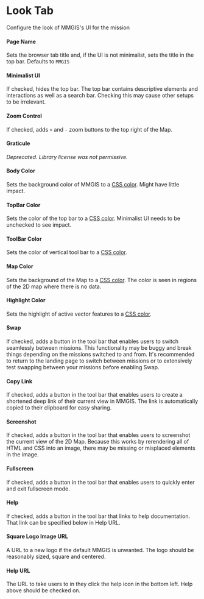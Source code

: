 # Look Tab

Configure the look of MMGIS's UI for the mission

#### Page Name

Sets the browser tab title and, if the UI is not minimalist, sets the title in the top bar. Defaults to `MMGIS`

#### Minimalist UI

If checked, hides the top bar. The top bar contains descriptive elements and interactions as well as a search bar. Checking this may cause other setups to be irrelevant.

#### Zoom Control

If checked, adds `+` and `-` zoom buttons to the top right of the Map.

#### Graticule

_Deprecated. Library license was not permissive._

#### Body Color

Sets the background color of MMGIS to a [CSS color](https://developer.mozilla.org/en-US/docs/Web/CSS/color_value). Might have little impact.

#### TopBar Color

Sets the color of the top bar to a [CSS color](https://developer.mozilla.org/en-US/docs/Web/CSS/color_value). Minimalist UI needs to be unchecked to see impact.

#### ToolBar Color

Sets the color of vertical tool bar to a [CSS color](https://developer.mozilla.org/en-US/docs/Web/CSS/color_value).

#### Map Color

Sets the background of the Map to a [CSS color](https://developer.mozilla.org/en-US/docs/Web/CSS/color_value). The color is seen in regions of the 2D map where there is no data.

#### Highlight Color

Sets the highlight of active vector features to a [CSS color](https://developer.mozilla.org/en-US/docs/Web/CSS/color_value).

#### Swap

If checked, adds a button in the tool bar that enables users to switch seamlessly between missions. This functionality may be buggy and break things depending on the missions switched to and from. It's recommended to return to the landing page to switch between missions or to extensively test swapping between your missions before enabling Swap.

#### Copy Link

If checked, adds a button in the tool bar that enables users to create a shortened deep link of their current view in MMGIS. The link is automatically copied to their clipboard for easy sharing.

#### Screenshot

If checked, adds a button in the tool bar that enables users to screenshot the current view of the 2D Map. Because this works by rerendering all of HTML and CSS into an image, there may be missing or misplaced elements in the image.

#### Fullscreen

If checked, adds a button in the tool bar that enables users to quickly enter and exit fullscreen mode.

#### Help

If checked, adds a button in the tool bar that links to help documentation. That link can be specified below in Help URL.

#### Square Logo Image URL

A URL to a new logo if the default MMGIS is unwanted. The logo should be reasonably sized, square and centered.

#### Help URL

The URL to take users to in they click the help icon in the bottom left. Help above should be checked on.
